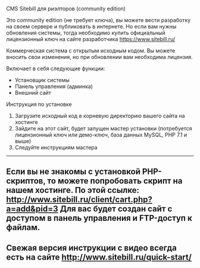 CMS Sitebill для риэлторов (community edition)

Это community edition (не требует ключа), вы можете вести разработку на своем сервере и публиковать в интернете.
Но если вам нужны обновления системы, тогда необходимо купить официальный лицензионный ключ на сайте разработчика https://www.sitebill.ru/ 

Коммерческая система с открытым исходным кодом. Вы можете вносить свои изменения, но при обновлении вам необходима лицензия.

Включает в себя следующие функции:
-	Установщик системы
-	Панель управления (админка)
-	Внешний сайт


Инструкция по установке
1. Загрузите исходный код в корневую директорию вашего сайта на хостинге
2. Зайдите на этот сайт, будет запущен мастер установки (потребуется лицензионный ключ или демо-ключ, база данных MySQL, PHP 7.1 и выше)
3. Следуйте инструкциям мастера 
------------
Если вы не знакомы с установкой PHP-скриптов, то можете попробовать скрипт на нашем хостинге.
По этой ссылке: http://www.sitebill.ru/client/cart.php?a=add&pid=3 
Для вас будет создан сайт с доступом в панель управления и FTP-доступ к файлам.
------------
Свежая версия инструкции с видео всегда есть на сайте 
http://www.sitebill.ru/quick-start/
------------
